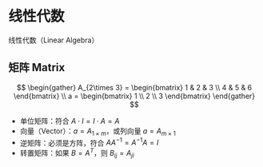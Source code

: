 # 线性代数

线性代数（Linear Algebra）

## 矩阵 Matrix

$$
\begin{gather}
    A_{2\times 3} = \begin{bmatrix}
        1 & 2 & 3 \\
        4 & 5 & 6
    \end{bmatrix} \\
    a = \begin{bmatrix}
        1 \\
        2 \\
        3
    \end{bmatrix}
\end{gather}
$$

- 单位矩阵：符合 $A\cdot I=I\cdot A=A$
- 向量（Vector）：$a=A_{1\times m}$，或列向量 $a=A_{m\times 1}$
- 逆矩阵：必须是方阵，符合 $AA^{-1}=A^{-1}A=I$
- 转置矩阵：如果 $B=A^T$，则 $B_{ij}=A_{ji}$

